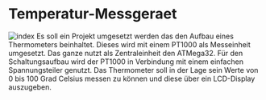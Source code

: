 # Temperatur-Messgeraet

![index](https://cloud.githubusercontent.com/assets/21289932/25702313/b19dfea4-30d0-11e7-9681-f597696f05d7.jpg)
Es soll ein Projekt umgesetzt werden das den Aufbau eines Thermometers beinhaltet. 
Dieses wird mit einem PT1000 als Messeinheit umgesetzt.
Das ganze nutzt als Zentraleinheit den  ATMega32. 
Für den Schaltungsaufbau wird  der PT1000 in Verbindung mit einem einfachen Spannungsteiler genutzt.
Das Thermometer soll in der Lage sein Werte von 0 bis 100 Grad Celsius messen zu können und diese über ein LCD-Display auszugeben.
